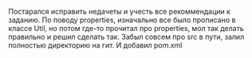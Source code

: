 Постарался исправить недачеты и учесть все рекоммендации к заданию.
По поводу properties, изначально все было прописано в классе Util, но потом где-то прочитал про properties, мол так делать правильно и решил сделать так.
Забыл совсем про src в пути, залил полностью директорию на гит.
И добавил pom.xml
